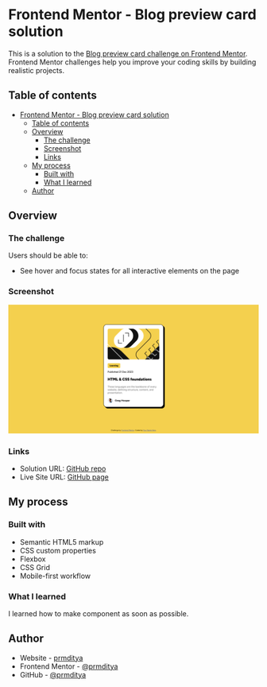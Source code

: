# Frontend Mentor - Blog preview card solution

This is a solution to the [Blog preview card challenge on Frontend Mentor](https://www.frontendmentor.io/challenges/blog-preview-card-ckPaj01IcS). Frontend Mentor challenges help you improve your coding skills by building realistic projects. 

## Table of contents

- [Frontend Mentor - Blog preview card solution](#frontend-mentor---blog-preview-card-solution)
  - [Table of contents](#table-of-contents)
  - [Overview](#overview)
    - [The challenge](#the-challenge)
    - [Screenshot](#screenshot)
    - [Links](#links)
  - [My process](#my-process)
    - [Built with](#built-with)
    - [What I learned](#what-i-learned)
  - [Author](#author)

## Overview

### The challenge

Users should be able to:

- See hover and focus states for all interactive elements on the page

### Screenshot

![](./screenshot.png)

### Links

- Solution URL: [GitHub repo](https://www.github.com/prmditya)
- Live Site URL: [GitHub page](https://www.github.com/prmditya)

## My process

### Built with

- Semantic HTML5 markup
- CSS custom properties
- Flexbox
- CSS Grid
- Mobile-first workflow

### What I learned

I learned how to make component as soon as possible.

## Author

- Website - [prmditya](https://www.your-site.com)
- Frontend Mentor - [@prmditya](https://www.frontendmentor.io/profile/prmditya)
- GitHub - [@prmditya](https://www.github.com/prmditya)
